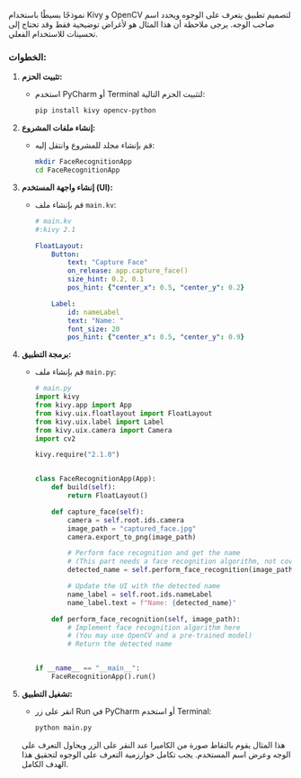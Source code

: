  نموذجًا بسيطًا باستخدام Kivy و OpenCV لتصميم تطبيق يتعرف على الوجوه ويحدد اسم صاحب الوجه. يرجى ملاحظة أن هذا المثال هو لأغراض توضيحية فقط وقد تحتاج إلى تحسينات للاستخدام الفعلي.

### الخطوات:

1. **تثبيت الحزم:**
   - استخدم PyCharm أو Terminal لتثبيت الحزم التالية:
     ```bash
     pip install kivy opencv-python
     ```

2. **إنشاء ملفات المشروع:**
   - قم بإنشاء مجلد للمشروع وانتقل إليه:
     ```bash
     mkdir FaceRecognitionApp
     cd FaceRecognitionApp
     ```

3. **إنشاء واجهة المستخدم (UI):**
   - قم بإنشاء ملف `main.kv`:
     ```yaml
     # main.kv
     #:kivy 2.1

     FloatLayout:
         Button:
             text: "Capture Face"
             on_release: app.capture_face()
             size_hint: 0.2, 0.1
             pos_hint: {"center_x": 0.5, "center_y": 0.2}

         Label:
             id: nameLabel
             text: "Name: "
             font_size: 20
             pos_hint: {"center_x": 0.5, "center_y": 0.9}
     ```

4. **برمجة التطبيق:**
   - قم بإنشاء ملف `main.py`:
     ```python
     # main.py
     import kivy
     from kivy.app import App
     from kivy.uix.floatlayout import FloatLayout
     from kivy.uix.label import Label
     from kivy.uix.camera import Camera
     import cv2

     kivy.require("2.1.0")


     class FaceRecognitionApp(App):
         def build(self):
             return FloatLayout()

         def capture_face(self):
             camera = self.root.ids.camera
             image_path = "captured_face.jpg"
             camera.export_to_png(image_path)

             # Perform face recognition and get the name
             # (This part needs a face recognition algorithm, not covered in this example)
             detected_name = self.perform_face_recognition(image_path)

             # Update the UI with the detected name
             name_label = self.root.ids.nameLabel
             name_label.text = f"Name: {detected_name}"

         def perform_face_recognition(self, image_path):
             # Implement face recognition algorithm here
             # (You may use OpenCV and a pre-trained model)
             # Return the detected name


     if __name__ == "__main__":
         FaceRecognitionApp().run()
     ```

5. **تشغيل التطبيق:**
   - انقر على زر Run في PyCharm أو استخدم Terminal:
     ```bash
     python main.py
     ```

   هذا المثال يقوم بالتقاط صورة من الكاميرا عند النقر على الزر ويحاول التعرف على الوجه وعرض اسم المستخدم. يجب تكامل خوارزمية التعرف على الوجوه لتحقيق هذا الهدف الكامل.
